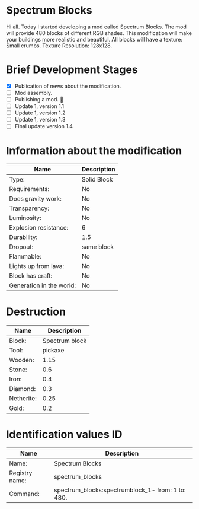 # Spectrum Blocks

Hi all. Today I started developing a mod called Spectrum Blocks.
The mod will provide 480 blocks of different RGB shades.
This modification will make your buildings more realistic and beautiful.
All blocks will have a texture: Small crumbs.
Texture Resolution: 128x128.

# Brief Development Stages

- [x] Publication of news about the modification.
- [ ] Mod assembly.
- [ ] Publishing a mod. :tada:
- [ ] Update 1, version 1.1
- [ ] Update 1, version 1.2
- [ ] Update 1, version 1.3
- [ ] Final update version 1.4

# Information about the modification

| Name | Description |
| --- | --- |
| Type: | Solid Block |
| Requirements: | No |
| Does gravity work: | No |
| Transparency: | No |
| Luminosity: | No |
| Explosion resistance: | 6 |
| Durability: | 1.5 |
| Dropout: | same block |
| Flammable: | No |
| Lights up from lava: | No |
| Block has craft: | No |
| Generation in the world: | No |

# Destruction

| Name | Description |
| --- | --- |
| Block: | Spectrum block |
| Tool: | pickaxe |
| Wooden: | 1.15 |
| Stone: | 0.6 |
| Iron: | 0.4 |
| Diamond: | 0.3 |
| Netherite: | 0.25 |
| Gold: | 0.2 |

# Identification values ID

| Name | Description |
| --- | --- |
| Name: | Spectrum Blocks |
| Registry name: | spectrum_blocks |
| Command: | spectrum_blocks:spectrumblock_1- from: 1 to: 480. |
